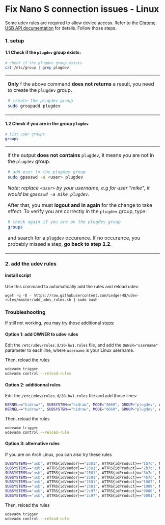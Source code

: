 # Fix Nano S connection issues - Linux

Some udev rules are required to allow device access. Refer to the [Chrome USB API documentation](https://developer.chrome.com/apps/app_usb#caveats) for details. Follow those steps.

### 1. setup

#### 1.1 Check if the `plugdev` group exists:

```bash
# check if the plugdev group exists
cat /etc/group | grep plugdev
```


<table>
  <tr>
    <td>
      
**Only** f the above command **does not returns** a result, you need to create the `plugdev` group.     

```bash
# create the plugdev group
sudo groupadd plugdev
```

   </td>
  </tr>
</table>

#### 1.2 Check if you are in the group `plugdev`

```bash
# list user groups
groups
```

<table>
  <tr>
    <td>
      
If the output **does not contains** `plugdev`, it means you are not in the `plugdev` group.

```bash
# add user to the plugdev group
sudo gpasswd -a <user> plugdev
```
*Note: replace `<user>` by your username, e.g for user "mike", it would be `gpasswd -a mike plugdev`.*

After that, you must **logout and in again** for the change to take effect. To verify you are correctly in the `plugdev` group, type:

```bash
# check again if you are on the plugdev group
groups
```

and search for a `plugdev` occurence. If no occurence, you probably missed a step, **go back to step 1.2**.  
  
   </td>
  </tr>
</table>



### 2. add the udev rules

#### install script

Use this command to automatically add the rules and reload udev.

```
wget -q -O - https://raw.githubusercontent.com/LedgerHQ/udev-rules/master/add_udev_rules.sh | sudo bash
```

### Troubleshooting

If still not working, you may try those additional steps:

#### Option 1: add OWNER to udev rules

Edit the `/etc/udev/rules.d/20-hw1.rules` file, and add the `OWNER="username"` parameter to each line, where `username` is your Linux username.

Then, reload the rules

```bash
udevadm trigger
udevadm control --reload-rules
```

#### Option 2: additionnal rules

Edit the `/etc/udev/rules.d/20-hw1.rules` file and add those lines:

```bash
KERNEL=="hidraw*", SUBSYSTEM=="hidraw", MODE="0660", GROUP="plugdev", ATTRS{idVendor}=="2c97"
KERNEL=="hidraw*", SUBSYSTEM=="hidraw", MODE="0660", GROUP="plugdev", ATTRS{idVendor}=="2581"
```

Then, reload the rules

```bash
udevadm trigger
udevadm control --reload-rule
```

#### Option 3: alternative rules

If you are on Arch Linux, you can also try these rules

```bash
SUBSYSTEMS=="usb", ATTRS{idVendor}=="2581", ATTRS{idProduct}=="1b7c", MODE="0660", TAG+="uaccess", TAG+="udev-acl"
SUBSYSTEMS=="usb", ATTRS{idVendor}=="2581", ATTRS{idProduct}=="2b7c", MODE="0660", TAG+="uaccess", TAG+="udev-acl"
SUBSYSTEMS=="usb", ATTRS{idVendor}=="2581", ATTRS{idProduct}=="3b7c", MODE="0660", TAG+="uaccess", TAG+="udev-acl"
SUBSYSTEMS=="usb", ATTRS{idVendor}=="2581", ATTRS{idProduct}=="4b7c", MODE="0660", TAG+="uaccess", TAG+="udev-acl"
SUBSYSTEMS=="usb", ATTRS{idVendor}=="2581", ATTRS{idProduct}=="1807", MODE="0660", TAG+="uaccess", TAG+="udev-acl"
SUBSYSTEMS=="usb", ATTRS{idVendor}=="2581", ATTRS{idProduct}=="1808", MODE="0660", TAG+="uaccess", TAG+="udev-acl"
SUBSYSTEMS=="usb", ATTRS{idVendor}=="2c97", ATTRS{idProduct}=="0000", MODE="0660", TAG+="uaccess", TAG+="udev-acl"
SUBSYSTEMS=="usb", ATTRS{idVendor}=="2c97", ATTRS{idProduct}=="0001", MODE="0660", TAG+="uaccess", TAG+="udev-acl”
```

Then, reload the rules

```bash
udevadm trigger
udevadm control --reload-rule
```
